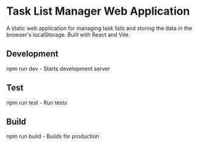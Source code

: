 # Task List Manager Web Application

A static web application for managing task lists and storing the data in the browser's localStorage.
Built with React and Vite.

## Development
 npm run dev - Starts development server

## Test
 npm run test - Run tests
 
## Build
 npm run build - Builds for production
